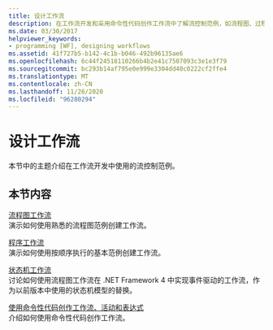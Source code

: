 ```yaml
---
title: 设计工作流
description: 在工作流开发和采用命令性代码创作工作流中了解流控制范例，如流程图、过程和状态机。
ms.date: 03/30/2017
helpviewer_keywords:
- programming [WF], designing workflows
ms.assetid: 41f727b5-b142-4c1b-b046-492b96135ae6
ms.openlocfilehash: 6c44f24518110266b4b2e41c7507093c3e1e3f79
ms.sourcegitcommit: bc293b14af795e0e999e3304dd40c0222cf2ffe4
ms.translationtype: MT
ms.contentlocale: zh-CN
ms.lasthandoff: 11/26/2020
ms.locfileid: "96280294"
---
```

# <a name="designing-workflows"></a>设计工作流

本节中的主题介绍在工作流开发中使用的流控制范例。  
  
## <a name="in-this-section"></a>本节内容  

 [流程图工作流](flowchart-workflows.md)  
 演示如何使用熟悉的流程图范例创建工作流。  
  
 [程序工作流](procedural-workflows.md)  
 演示如何使用按顺序执行的基本范例创建工作流。  
  
 [状态机工作流](state-machine-workflows.md)  
 讨论如何使用流程图工作流在 .NET Framework 4 中实现事件驱动的工作流，作为以前版本中使用的状态机模型的替换。  
  
 [使用命令性代码创作工作流、活动和表达式](authoring-workflows-activities-and-expressions-using-imperative-code.md)  
 介绍如何使用命令性代码创作工作流。
